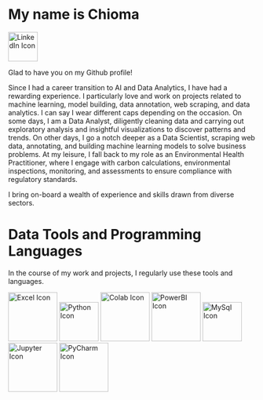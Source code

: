 # My name is Chioma

[<img src = "https://th.bing.com/th/id/OIP.x0YtDAmlVimvaHtAUvUjngHaFQ?w=239&h=180&c=7&r=0&o=5&pid=1.7" alt = "LinkedIn Icon" width = "60">](https://www.linkedin.com/in/chioma-okpala/)

Glad to have you on my Github profile!

Since I had a  career transition to AI and Data Analytics, I have had a rewarding experience. I particularly love and work on projects related to machine learning, model building, data annotation, web scraping, and data analytics. I can say I wear different caps depending on the occasion. On some days, I am a Data Analyst, diligently cleaning data and carrying out exploratory analysis and insightful visualizations to discover patterns and trends. On other days, I go a notch deeper as a Data Scientist, scraping web data, annotating, and building machine learning models to solve business problems. At my leisure, I fall back to my role as an Environmental Health Practitioner, where I engage with carbon calculations, environmental inspections, monitoring, and assessments to ensure compliance with regulatory standards.

I bring on-board a wealth of experience and skills drawn from diverse sectors.

# Data Tools and Programming Languages

In the course of my work and projects, I regularly use these tools and languages.


<img src = "https://th.bing.com/th/id/OIP.UlYf7zdaaIQViYaddzq8pgHaHa?w=181&h=181&c=7&r=0&o=5&pid=1.7" alt = "Excel Icon" width = "100">               <img src = "https://th.bing.com/th/id/OIP.jeNvQPvdnFeEnHBtqV4SyAHaIk?w=159&h=184&c=7&r=0&o=5&pid=1.7" alt = "Python Icon" width = "80">                      <img src = "https://th.bing.com/th/id/OIP.fyDBNc_lPzgeUZfFwyzgJQAAAA?w=165&h=180&c=7&r=0&o=5&pid=1.7" alt = "Colab Icon" width = "100">
<img src = "https://th.bing.com/th/id/OIP.alhHp6CHoJWy7FPj3Z1nkAHaEK?w=296&h=180&c=7&r=0&o=5&pid=1.7" alt = "PowerBI Icon" width = "100">             <img src = "https://th.bing.com/th/id/OIP.lIIc_svaWdGdEJuEk7TBlgHaHa?w=172&h=180&c=7&r=0&o=5&pid=1.7" alt = "MySql Icon" width = "80">                      <img src = "https://th.bing.com/th/id/OIP.3iL6YseFFbPG0q7kkEgv0AHaHa?w=163&h=180&c=7&r=0&o=5&pid=1.7" alt = "Jupyter Icon" width = "100">            <img src= "[https://w7.pngwing.com/pngs/28/62/png-transparent-pycharm-hd-logo-thumbnail.png](https://logowik.com/content/uploads/images/pycharm6005.logowik.com.webp)" alt = "PyCharm Icon" width = "100">


<!---
ChiomaScripts/ChiomaScripts is a ✨ special ✨ repository because its `README.md` (this file) appears on your GitHub profile.
You can click the Preview link to take a look at your changes.
--->
